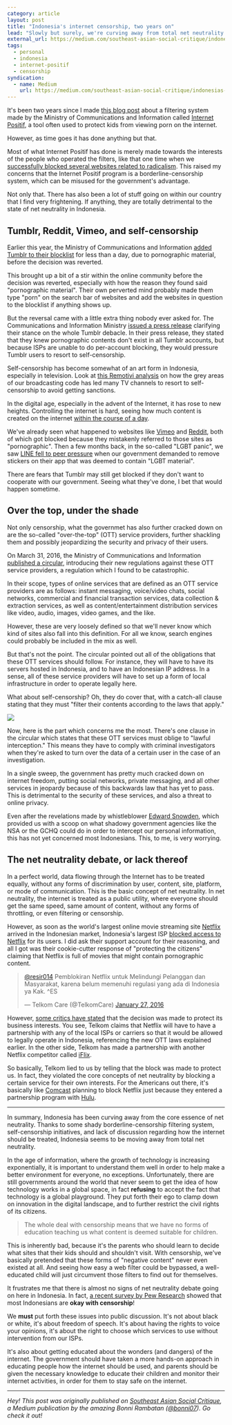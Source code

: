 ```yaml
---
category: article
layout: post
title: "Indonesia's internet censorship, two years on"
lead: "Slowly but surely, we're curving away from total net neutrality."
external_url: https://medium.com/southeast-asian-social-critique/indonesias-internet-censorship-two-years-on-41831c6c16b4
tags:
  - personal
  - indonesia
  - internet-positif
  - censorship
syndication:
  - name: Medium
    url: https://medium.com/southeast-asian-social-critique/indonesias-internet-censorship-two-years-on-41831c6c16b4
---
```


It's been two years since I made [this blog post](/2014/05/12/a-desperate-plea-for-internet-freedom/) about a filtering system made by the Ministry of Communications and Information called [Internet Positif](http://trustpositif.kominfo.go.id/), a tool often used to protect kids from viewing porn on the internet.

However, as time goes it has done anything but that.

Most of what Internet Positif has done is merely made towards the interests of the people who operated the filters, like that one time when we [successfully blocked several websites related to radicalism](http://tekno.kompas.com/read/2016/01/26/15345707/Kemenkominfo.Kembali.Blokir.24.Situs.Radikal). This raised my concerns that the Internet Positif program is a borderline-censorship system, which can be misused for the government's advantage.

Not only that. There has also been a lot of stuff going on within our country that I find very frightening. If anything, they are totally detrimental to the state of net neutrality in Indonesia.

## Tumblr, Reddit, Vimeo, and self-censorship

Earlier this year, the Ministry of Communications and Information [added Tumblr to their blocklist](/2016/02/17/tumblr-and-the-internet-positif-hammer/) for less than a day, due to pornographic material, before the decision was reverted.

This brought up a bit of a stir within the online community before the decision was reverted, especially with how the reason they found said "pornographic material". Their own perverted mind probably made them type "porn" on the search bar of websites and add the websites in question to the blocklist if anything shows up.

But the reversal came with a little extra thing nobody ever asked for. The Communications and Information Ministry [issued a press release](https://kominfo.go.id/index.php/content/detail/6808/Siaran+Pers+No.20-PIH-KOMINFO-2-2016+tentang+Klarifikasi+Kemkominfo+mengenai+Rencana+Pemblokiran+Situs+Tumblr/0/siaran_pers) clarifying their stance on the whole Tumblr debacle. In their press release, they stated that they knew pornographic contents don't exist in all Tumblr accounts, but because ISPs are unable to do per-account blocking, they would pressure Tumblr users to resort to self-censorship.

Self-censorship has become somewhat of an art form in Indonesia, especially in television. Look at [this Remotivi analysis](https://www.youtube.com/watch?v=lOiINohtClY) on how the grey areas of our broadcasting code has led many TV channels to resort to self-censorship to avoid getting sanctions.

In the digital age, especially in the advent of the Internet, it has rose to new heights. Controlling the internet is hard, seeing how much content is created on the internet [within the course of a day](http://onesecond.designly.com/).

We've already seen what happened to websites like [Vimeo](https://vimeo.com/) and [Reddit](https://www.reddit.com/), both of which got blocked because they mistakenly referred to those sites as "pornographic". Then a few months back, in the so-called "LGBT panic", we saw [LINE fell to peer pressure](http://www.engadget.com/2016/02/11/indonesia-demands-line-remove-lgbt-stickers-from-its-app/) when our government demanded to remove stickers on their app that was deemed to contain "LGBT material".

There are fears that Tumblr may still get blocked if they don't want to cooperate with our government. Seeing what they've done, I bet that would happen sometime.

## Over the top, under the shade

Not only censorship, what the governmet has also further cracked down on are the so-called "over-the-top" (OTT) service providers, further shackling them and possibly jeopardizing the security and privacy of their users.

On March 31, 2016, the Ministry of Communications and Information [published a circular](https://web.kominfo.go.id/sites/default/files/users/3997/Surat%20Edaran%20Menkominfo%20No.%203%20Tahun%202016%20ttg%20Penyediaan%20Layanan%20Aplikasi%20dan%20atau%20Konten%20melalui%20internet.pdf), introducing their new regulations against these OTT service providers, a regulation which I found to be catastrophic.

In their scope, types of online services that are defined as an OTT service providers are as follows: instant messaging, voice/video chats, social networks, commercial and financial transaction services, data collection & extraction services, as well as content/entertainment distribution services like video, audio, images, video games, and the like.

However, these are very loosely defined so that we'll never know which kind of sites also fall into this definition. For all we know, search engines could probably be included in the mix as well.

But that's not the point. The circular pointed out all of the obligations that these OTT services should follow. For instance, they will have to have its servers hosted in Indonesia, and to have an Indonesian IP address. In a sense, all of these service providers will have to set up a form of local infrastructure in order to operate legally here.

What about self-censorship? Oh, they do cover that, with a catch-all clause stating that they must "filter their contents according to the laws that apply."

![](/images/blog/2016/indonesias-internet-censorship-two-years-on/1-2dQrOOAbyQ0opAmBsu9tJw.jpg)

Now, here is the part which concerns me the most. There's one clause in the circular which states that these OTT services must oblige to "lawful interception." This means they have to comply with criminal investigators when they're asked to turn over the data of a certain user in the case of an investigation.

In a single sweep, the government has pretty much cracked down on internet freedom, putting social networks, private messaging, and all other services in jeopardy because of this backwards law that has yet to pass. This is detrimental to the security of these services, and also a threat to online privacy.

Even after the revelations made by whistleblower [Edward Snowden](https://en.wikipedia.org/wiki/Edward_Snowden), which provided us with a scoop on what shadowy government agencies like the NSA or the GCHQ could do in order to intercept our personal information, this has not yet concerned most Indonesians. This, to me, is very worrying.

## The net neutrality debate, or lack thereof

In a perfect world, data flowing through the Internet has to be treated equally, without any forms of discrimination by user, content, site, platform, or mode of communication. This is the basic concept of net neutrality. In net neutrality, the internet is treated as a public utility, where everyone should get the same speed, same amount of content, without any forms of throttling, or even filtering or censorship.

However, as soon as the world's largest online movie streaming site [Netflix](https://www.netflix.com/) arrived in the Indonesian market, Indonesia's largest ISP [blocked access to Netflix](https://www.techinasia.com/indonesia-telkom-blocks-netflix) for its users. I did ask their support account for their reasoning, and all I got was their cookie-cutter response of "protecting the citizens" claiming that Netflix is full of movies that might contain pornographic content.

<blockquote class="twitter-tweet" data-lang="en"><p lang="in" dir="ltr"><a href="https://twitter.com/resir014">@resir014</a> Pemblokiran Netflix untuk Melindungi Pelanggan dan Masyarakat, karena belum memenuhi regulasi yang ada di Indonesia ya Kak. ^ES</p>&mdash; Telkom Care (@TelkomCare) <a href="https://twitter.com/TelkomCare/status/692385509868331008">January 27, 2016</a></blockquote>

However, [some critics have stated](https://www.techinasia.com/why-indonesia-needs-a-net-neutrality-debate) that the decision was made to protect its business interests. You see, Telkom claims that Netflix will have to have a partnership with any of the local ISPs or carriers so that it would be allowed to legally operate in Indonesia, referencing the new OTT laws explained earlier. In the other side, Telkom has made a partnership with another Netflix competitor called [iFlix](https://www.iflix.com/).

So basically, Telkom lied to us by telling that the block was made to protect us. In fact, they violated the core concepts of net neutrality by blocking a certain service for their own interests. For the Americans out there, it's basically like [Comcast](https://www.xfinity.com/) planning to block Netflix just because they entered a partnership program with [Hulu](http://www.hulu.com/).

---

In summary, Indonesia has been curving away from the core essence of net neutrality. Thanks to some shady borderline-censorship filtering system, self-censorship initiatives, and lack of discussion regarding how the internet should be treated, Indonesia seems to be moving away from total net neutrality.

In the age of information, where the growth of technology is increasing exponentially, it is important to understand them well in order to help make a better environment for everyone, no exceptions. Unfortunately, there are still governments around the world that never seem to get the idea of how technology works in a global space, in fact **refusing** to accept the fact that technology is a global playground. They put forth their ego to clamp down on innovation in the digital landscape, and to further restrict the civil rights of its citizens.

> The whole deal with censorship means that we have no forms of education teaching us what content is deemed suitable for children.

This is inherently bad, because it's the parents who should learn to decide what sites that their kids should and shouldn't visit. With censorship, we've basically pretended that these forms of "negative content" never even existed at all. And seeing how easy a web filter could be bypassed, a well-educated child will just circumvent those filters to find out for themselves.

It frustrates me that there is almost no signs of net neutrality debate going on here in Indonesia. In fact, [a recent survey by Pew Research](http://www.pewglobal.org/2015/11/18/global-support-for-principle-of-free-expression-but-opposition-to-some-forms-of-speech/) showed that most Indonesians are **okay with censorship**!

We **must** put forth these issues into public discussion. It's not about black or white, it's about freedom of speech. It's about having the rights to voice your opinions, it's about the right to choose which services to use without intervention from our ISPs.

It's also about getting educated about the wonders (and dangers) of the internet. The government should have taken a more hands-on approach in educating people how the internet should be used, and parents should be given the necessary knowledge to educate their children and monitor their internet activities, in order for them to stay safe on the internet.

---

_Hey! This post was originally published on [Southeast Asian Social Critique](https://medium.com/southeast-asian-social-critique), a Medium publication by the amazing Bonni Rambatan ([@bonni07](https://twitter.com/bonni07)). Go check it out!_
